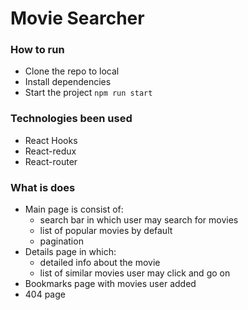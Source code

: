 # Movie Searcher

### How to run

 - Clone the repo to local
 - Install dependencies
 - Start the project `npm run start`


### Technologies been used 

 - React Hooks
 - React-redux 
 - React-router

### What is does

 - Main page is consist of:
   - search bar in which user may search for movies
   - list of popular movies by default
   - pagination 
 - Details page in which:
   - detailed info about the movie
   - list of similar movies user may click and go on
 - Bookmarks page with movies user added 
 - 404 page 
